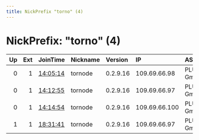 ```yaml
---
title: NickPrefix "torno" (4)
---
```


# NickPrefix: "torno" (4)

|   Up |   Ext | JoinTime                                                                                            | Nickname   | Version   | IP            | AS          | CC   |   ORp |   Dirp | OS    | Contact   |   eFamMembers |
|-----:|------:|:----------------------------------------------------------------------------------------------------|:-----------|:----------|:--------------|:------------|:-----|------:|-------:|:------|:----------|--------------:|
|    0 |     1 | [14:05:14](https://metrics.torproject.org/rs.html#details/0C2C8B84C4099ED57FF1EC32C7BD10F70F747554) | tornode    | 0.2.9.16  | 109.69.66.98  | PLUTEX GmbH | de   | 30001 |      0 | Linux | None      |             1 |
|    0 |     1 | [14:12:55](https://metrics.torproject.org/rs.html#details/C6A9A2EE3C2092EE6B2EEB49EEF0EAFDEC30E928) | tornode    | 0.2.9.16  | 109.69.66.97  | PLUTEX GmbH | de   | 30001 |      0 | Linux | None      |             1 |
|    0 |     1 | [14:14:54](https://metrics.torproject.org/rs.html#details/DE058927314C320ECFBDD76F7AA16EC1FEF0AB79) | tornode    | 0.2.9.16  | 109.69.66.100 | PLUTEX GmbH | de   | 30001 |      0 | Linux | None      |             1 |
|    1 |     1 | [18:31:41](https://metrics.torproject.org/rs.html#details/6F58CFFD1F1DC2C6B677612FCB6F75EA69C6BEFC) | tornode    | 0.2.9.16  | 109.69.66.97  | PLUTEX GmbH | de   | 30001 |      0 | Linux | None      |             1 |
